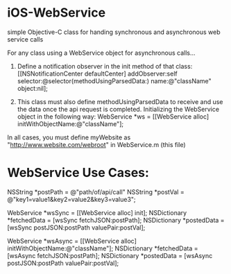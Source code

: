 iOS-WebService
==============

simple Objective-C class for handing synchronous and asynchronous web service calls

 For any class using a WebService object for asynchronous calls...
 
 1) Define a notification observer in the init method of that class:
 [[NSNotificationCenter defaultCenter] addObserver:self selector:@selector(methodUsingParsedData:) name:@"className" object:nil];
 
 2) This class must also define methodUsingParsedData to receive and use the data once the api request is completed.
 Initializing the WebService object in the following way: WebService *ws = [[WebService alloc] initWithObjectName:@"className"];
 
 In all cases, you must define myWebsite as "http://www.website.com/webroot" in WebService.m (this file)
 
 WebService Use Cases:
======================
 NSString *postPath = @"path/of/api/call"
 NSString *postVal = @"key1=value1&key2=value2&key3=value3";
 
 WebService *wsSync = [[WebService alloc] init];
 NSDictionary *fetchedData = [wsSync fetchJSON:postPath];
 NSDictionary *postedData = [wsSync postJSON:postPath valuePair:postVal];
 
 WebService *wsAsync = [[WebService alloc] initWithObjectName:@"className"];
 NSDictionary *fetchedData = [wsAsync fetchJSON:postPath];
 NSDictionary *postedData = [wsAsync postJSON:postPath valuePair:postVal];